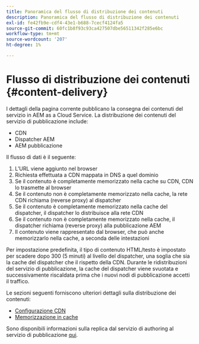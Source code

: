 ```yaml
---
title: Panoramica del flusso di distribuzione dei contenuti
description: Panoramica del flusso di distribuzione dei contenuti
exl-id: fe42fb9e-cdf4-43e1-b688-7cecf4124fa5
source-git-commit: 60fc1b8f93c93ca427507dbe56511342f285e6bc
workflow-type: tm+mt
source-wordcount: '207'
ht-degree: 1%

---
```


# Flusso di distribuzione dei contenuti {#content-delivery}

I dettagli della pagina corrente pubblicano la consegna dei contenuti del servizio in AEM as a Cloud Service. La distribuzione dei contenuti del servizio di pubblicazione include:

* CDN
* Dispatcher AEM
* AEM pubblicazione

Il flusso di dati è il seguente:

1. L’URL viene aggiunto nel browser
1. Richiesta effettuata a CDN mappata in DNS a quel dominio
1. Se il contenuto è completamente memorizzato nella cache su CDN, CDN lo trasmette al browser
1. Se il contenuto non è completamente memorizzato nella cache, la rete CDN richiama (reverse proxy) al dispatcher
1. Se il contenuto è completamente memorizzato nella cache del dispatcher, il dispatcher lo distribuisce alla rete CDN
1. Se il contenuto non è completamente memorizzato nella cache, il dispatcher richiama (reverse proxy) alla pubblicazione AEM
1. Il contenuto viene rappresentato dal browser, che può anche memorizzarlo nella cache, a seconda delle intestazioni

Per impostazione predefinita, il tipo di contenuto HTML/testo è impostato per scadere dopo 300 (5 minuti) al livello del dispatcher, una soglia che sia la cache del dispatcher che il rispetto della CDN. Durante le ridistribuzioni del servizio di pubblicazione, la cache del dispatcher viene svuotata e successivamente riscaldata prima che i nuovi nodi di pubblicazione accetti il traffico.

Le sezioni seguenti forniscono ulteriori dettagli sulla distribuzione dei contenuti:
* [Configurazione CDN](/help/implementing/dispatcher/cdn.md)
* [Memorizzazione in cache](/help/implementing/dispatcher/caching.md)


Sono disponibili informazioni sulla replica dal servizio di authoring al servizio di pubblicazione [qui](/help/operations/replication.md).
